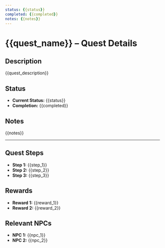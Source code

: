 ```yaml
---
status: {{status}}  
completed: {{completed}}  
notes: {{notes}}  
---
```


# {{quest_name}} – Quest Details  

## Description  
{{quest_description}}

## Status  
- **Current Status:** {{status}}  
- **Completion:** {{completed}}  

## Notes  
{{notes}}

---

## Quest Steps
- **Step 1:** {{step_1}}
- **Step 2:** {{step_2}}
- **Step 3:** {{step_3}}

## Rewards  
- **Reward 1:** {{reward_1}}
- **Reward 2:** {{reward_2}}

## Relevant NPCs
- **NPC 1:** {{npc_1}}
- **NPC 2:** {{npc_2}}
